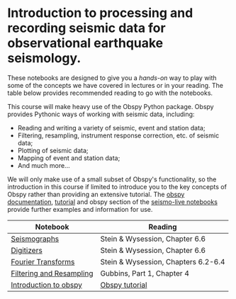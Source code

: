 # Introduction to processing and recording seismic data for observational earthquake seismology.

These notebooks are designed to give you a *hands-on* way to play with some of the concepts we
have covered in lectures or in your reading. The table below provides recommended reading to
go with the notebooks.

This course will make heavy use of the Obspy Python package.  Obspy provides Pythonic ways of working
with seismic data, including:
- Reading and writing a variety of seismic, event and station data;
- Filtering, resampling, instrument response correction, etc. of seismic data;
- Plotting of seismic data;
- Mapping of event and station data;
- And much more...

We will only make use of a small subset of Obspy's functionality, so the introduction in this course
if limited to introduce you to the key concepts of Obspy rather than providing an extensive tutorial.
The [obspy documentation](https://docs.obspy.org/), [tutorial](https://docs.obspy.org/tutorial/) 
and obspy section of the [seismo-live notebooks](http://krischer.github.io/seismo_live/) provide
further examples and information for use.

| Notebook | Reading |
|---|---|
|[Seismographs](1_Seismographs.ipynb) | Stein & Wysession, Chapter 6.6 |
|[Digitizers](2_Digitizers.ipynb) | Stein & Wysession, Chapter 6.6 |
|[Fourier Transforms](3_Fourier_Transforms.ipynb) | Stein & Wysession, Chapters 6.2-6.4 |
|[Filtering and Resampling](4_Filtering_Resampling.ipynb) | Gubbins, Part 1, Chapter 4 |
|[Introduction to obspy](5_Intro_To_Obspy.ipynb) | [Obspy tutorial](https://docs.obspy.org/tutorial/) |
